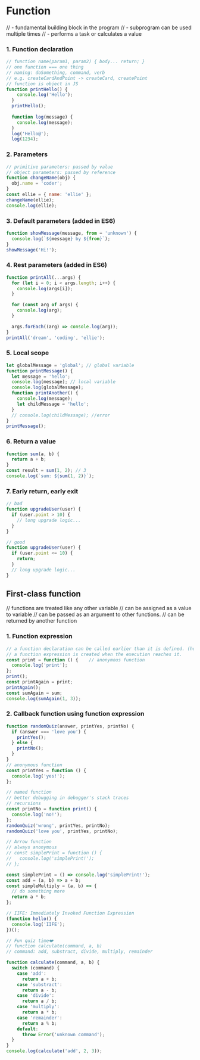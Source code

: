 # Function
// - fundamental building block in the program
// - subprogram can be used multiple times
// - performs a task or calculates a value

### 1. Function declaration
```js
// function name(param1, param2) { body... return; }
// one function === one thing
// naming: doSomething, command, verb
// e.g. createCardAndPoint -> createCard, createPoint
// function is object in JS
function printHello() {
    console.log('Hello');
  }
  printHello();
  
  function log(message) {
    console.log(message);
  }
  log('Hello@');
  log(1234);
  ```

  ### 2. Parameters
  ```js
  // primitive parameters: passed by value
  // object parameters: passed by reference
  function changeName(obj) {
    obj.name = 'coder';
  }
  const ellie = { name: 'ellie' };
  changeName(ellie);
  console.log(ellie);
  ```
  
  ### 3. Default parameters (added in ES6)
  ```js
  function showMessage(message, from = 'unknown') {
    console.log(`${message} by ${from}`);
  }
  showMessage('Hi!');
  ```
  ### 4. Rest parameters (added in ES6)
  ```js
  function printAll(...args) {
    for (let i = 0; i < args.length; i++) {
      console.log(args[i]);
    }
  
    for (const arg of args) {
      console.log(arg);
    }
  
    args.forEach((arg) => console.log(arg));
  }
  printAll('dream', 'coding', 'ellie');
  ```

  ### 5. Local scope
  ```js
  let globalMessage = 'global'; // global variable
  function printMessage() {
    let message = 'hello';
    console.log(message); // local variable
    console.log(globalMessage);
    function printAnother() {
      console.log(message);
      let childMessage = 'hello';
    }
    // console.log(childMessage); //error
  }
  printMessage();
  ```

  ### 6. Return a value
  ```js
  function sum(a, b) {
    return a + b;
  }
  const result = sum(1, 2); // 3
  console.log(`sum: ${sum(1, 2)}`);
  ```
  
  ### 7. Early return, early exit
  ```js
  // bad
  function upgradeUser(user) {
    if (user.point > 10) {
      // long upgrade logic...
    }
  }
  
  // good
  function upgradeUser(user) {
    if (user.point <= 10) {
      return;
    }
    // long upgrade logic...
  }
  ```
  
  ## First-class function
  // functions are treated like any other variable
  // can be assigned as a value to variable
  // can be passed as an argument to other functions.
  // can be returned by another function
  
  ### 1. Function expression
  ```js
  // a function declaration can be called earlier than it is defined. (hoisted)
  // a function expression is created when the execution reaches it.
  const print = function () {    // anonymous function
    console.log('print');
  };
  print();
  const printAgain = print;
  printAgain();
  const sumAgain = sum;
  console.log(sumAgain(1, 3));
  ```

  ### 2. Callback function using function expression
  ```js
  function randomQuiz(answer, printYes, printNo) {
    if (answer === 'love you') {
      printYes();
    } else {
      printNo();
    }
  }
  // anonymous function
  const printYes = function () {
    console.log('yes!');
  };
  
  // named function
  // better debugging in debugger's stack traces
  // recursions
  const printNo = function print() {
    console.log('no!');
  };
  randomQuiz('wrong', printYes, printNo);
  randomQuiz('love you', printYes, printNo);
  
  // Arrow function
  // always anonymous
  // const simplePrint = function () {
  //   console.log('simplePrint!');
  // };
  
  const simplePrint = () => console.log('simplePrint!');
  const add = (a, b) => a + b;
  const simpleMultiply = (a, b) => {
    // do something more
    return a * b;
  };
  
  // IIFE: Immediately Invoked Function Expression
  (function hello() {
    console.log('IIFE');
  })();
  
  // Fun quiz time❤️
  // function calculate(command, a, b)
  // command: add, substract, divide, multiply, remainder
  
  function calculate(command, a, b) {
    switch (command) {
      case 'add':
        return a + b;
      case 'substract':
        return a - b;
      case 'divide':
        return a / b;
      case 'multiply':
        return a * b;
      case 'remainder':
        return a % b;
      default:
        throw Error('unknown command');
    }
  }
  console.log(calculate('add', 2, 3));
  ```